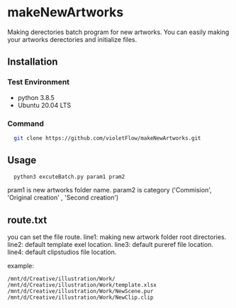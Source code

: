# makeNewArtworks
Making derectories batch program for new artworks. 
You can easily making your artworks derectories and initialize files.

## Installation

### Test Environment
  * python 3.8.5
  * Ubuntu 20.04 LTS

### Command 
```bash
  git clone https://github.com/violetFlow/makeNewArtworks.git
```

## Usage
```bash
  python3 excuteBatch.py param1 pram2
```
pram1 is new artworks folder name. 
param2 is category ('Commision', 'Original creation' , 'Second creation')

## route.txt
you can set the file route.
line1: making new artwork folder root directories.
line2: default template exel location.
line3: default pureref file location.
line4: default clipstudios file location.

example:
```
/mnt/d/Creative/illustration/Work/
/mnt/d/Creative/illustration/Work/template.xlsx
/mnt/d/Creative/illustration/Work/NewScene.pur
/mnt/d/Creative/illustration/Work/NewClip.clip
```



